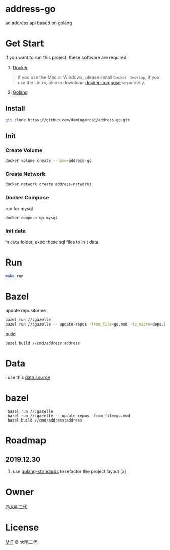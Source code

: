 # address-go
an address api based on golang

# Get Start

if you want to run this project, these software are required
1. [Docker](https://docs.docker.com/install/)
> if you use the Mac or Windows, please install `Docker Desktop`;
> if you use the Linux, please download [docker-compose](https://docs.docker.com/compose/install/) separately.
2. [Golang](https://golang.org/dl/)

## Install
```bash
git clone https://github.com/damingerdai/address-go.git
```

## Init

### Create Volume

```bash
docker volume create --name=address-go
```

### Create Network

```bash
docker network create address-networks
```

### Docker Compose

run for mysql
```bash
docker compose up mysql
```

### Init data

in `data` folder, exec these sql files to init data

# Run

```bash
make run
```

# Bazel

update repositories

```bash
bazel run //:gazelle
bazel run //:gazelle -- update-repos -from_file=go.mod -to_macro=deps.bzl%go_dependencies
```

build

```
bazel build //cmd/address:address
```

# Data
i use this [data source](https://github.com/wecatch/china_regions)

# bazel

```
 bazel run //:gazelle
 bazel run //:gazelle -- update-repos -from_file=go.mod
 bazel build //cmd/address:address
```

# Roadmap

## 2019.12.30
1. use [golang-standards](https://github.com/golang-standards/project-layout) to refactor the project layout [x]

# Owner

[@大明二代](https://github.com/damingerdai)

# License

[MIT](LICENSE) © 大明二代